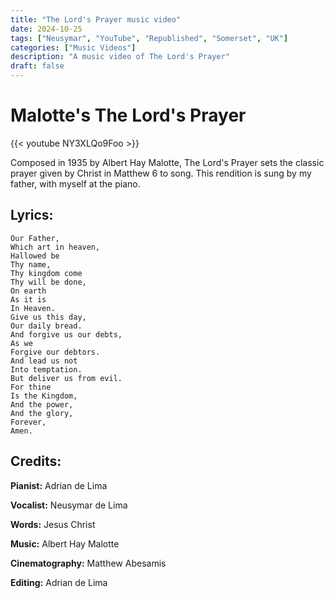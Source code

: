```yaml
---
title: "The Lord's Prayer music video"
date: 2024-10-25
tags: ["Neusymar", "YouTube", "Republished", "Somerset", "UK"]
categories: ["Music Videos"]
description: "A music video of The Lord's Prayer"
draft: false
---
```


# Malotte's The Lord's Prayer

{{< youtube NY3XLQo9Foo >}}

Composed in 1935 by Albert Hay Malotte, The Lord's Prayer sets the classic prayer given by Christ in Matthew 6 to song. This rendition is sung by my father, with myself at the piano.

## Lyrics:

```
Our Father,
Which art in heaven,
Hallowed be
Thy name,
Thy kingdom come
Thy will be done,
On earth
As it is
In Heaven.
Give us this day,
Our daily bread.
And forgive us our debts,
As we
Forgive our debtors.
And lead us not
Into temptation.
But deliver us from evil.
For thine
Is the Kingdom,
And the power,
And the glory,
Forever,
Amen.
```

## Credits:

**Pianist:** Adrian de Lima

**Vocalist:** Neusymar de Lima

**Words:** Jesus Christ

**Music:** Albert Hay Malotte

**Cinematography:** Matthew Abesamis

**Editing:** Adrian de Lima
